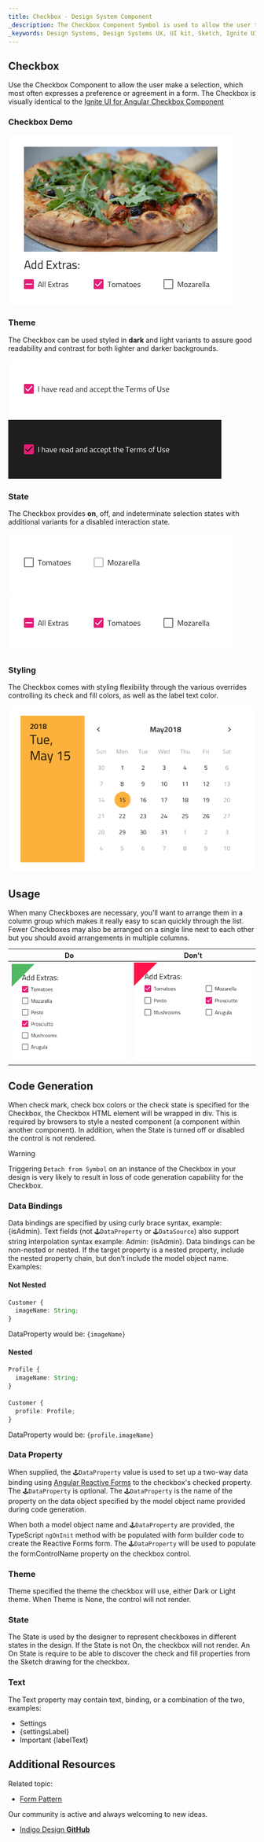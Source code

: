 ```yaml
---
title: Checkbox - Design System Component
_description: The Checkbox Component Symbol is used to allow the user to mark a selection. 
_keywords: Design Systems, Design Systems UX, UI kit, Sketch, Ignite UI for Angular, Sketch to Angular, Sketch to Angular, Angular, Angular Design System, Export code from Sketch, Design Kits for Angular, Sketch HTML, Sketch to HTML, Sketch UI kits
---
```


## Checkbox

Use the Checkbox Component to allow the user make a selection, which most often expresses a preference or agreement in a form. The Checkbox is visually identical to the [Ignite UI for Angular Checkbox Component](https://www.infragistics.com/products/ignite-ui-angular/angular/components/checkbox.html)

### Checkbox Demo

<img src="../images/checkbox_demo.png" srcset="../images/checkbox_demo@2x.png 2x" />

### Theme

The Checkbox can be used styled in **dark** and light variants to assure good readability and contrast for both lighter and darker backgrounds.

<img src="../images/checkbox_dark.png" srcset="../images/checkbox_dark@2x.png 2x" />
<img src="../images/checkbox_light.png" srcset="../images/checkbox_light@2x.png 2x" />

### State

The Checkbox provides **on**, off, and indeterminate selection states with additional variants for a disabled interaction state.

<img src="../images/checkbox_states.png" srcset="../images/checkbox_states@2x.png 2x" />
<img src="../images/checkbox_selection.png" srcset="../images/checkbox_selection@2x.png 2x" />

### Styling

The Checkbox comes with styling flexibility through the various overrides controlling its check and fill colors, as well as the label text color.

<img src="../images/calendar_styling.png" srcset="../images/calendar_styling@2x.png 2x" />

## Usage

When many Checkboxes are necessary, you'll want to arrange them in a column group which makes it really easy to scan quickly through the list. Fewer Checkboxes may also be arranged on a single line next to each other but you should avoid arrangements in multiple columns.

| Do                                                                                 | Don't                                                                                  |
| ---------------------------------------------------------------------------------- | -------------------------------------------------------------------------------------- |
| <img src="../images/checkbox_do1.png" srcset="../images/checkbox_do1@2x.png 2x" /> | <img src="../images/checkbox_dont1.png" srcset="../images/checkbox_dont1@2x.png 2x" /> |

## Code Generation

When check mark, check box colors or the check state is specified for the Checkbox, the Checkbox HTML element will be wrapped in div. This is required by browsers to style a nested component (a component within another component). In addition, when the State is turned off or disabled the control is not rendered.

> [!WARNING]
> Triggering `Detach from Symbol` on an instance of the Checkbox in your design is very likely to result in loss of code generation capability for the Checkbox.

### Data Bindings

Data bindings are specified by using curly brace syntax, example: {isAdmin}. Text fields (not `🕹️DataProperty` or `🕹DataSource`) also support string interpolation syntax example: Admin: {isAdmin}. Data bindings can be non-nested or nested. If the target property is a nested property, include the nested property chain, but don’t include the model object name. Examples:

#### Not Nested

```typescript
Customer {
  imageName: String;
}
```

DataProperty would be: `{imageName}`

#### Nested

```typescript
Profile {
  imageName: String;
}

Customer {
  profile: Profile;
}
```

DataProperty would be: `{profile.imageName}`

### Data Property

When supplied, the `🕹️DataProperty` value is used to set up a two-way data binding using [Angular Reactive Forms](https://angular.io/guide/reactive-forms) to the checkbox's checked property. The `🕹️DataProperty` is optional. The `🕹️DataProperty` is the name of the property on the data object specified by the model object name provided during code generation.

When both a model object name and `🕹️DataProperty` are provided, the TypeScript `ngOnInit` method with be populated with form builder code to create the Reactive Forms form. The `🕹️DataProperty` will be used to populate the formControlName property on the checkbox control.

### Theme

Theme specified the theme the checkbox will use, either Dark or Light theme. When Theme is None, the control will not render.

### State

The State is used by the designer to represent checkboxes in different states in the design. If the State is not On, the checkbox will not render. An On State is require to be able to discover the check and fill properties from the Sketch drawing for the checkbox.

### Text

The Text property may contain text, binding, or a combination of the two, examples:

- Settings
- {settingsLabel}
- Important {labelText}

## Additional Resources

Related topic:

- [Form Pattern](../patterns/form.md)
  <div class="divider--half"></div>

Our community is active and always welcoming to new ideas.

- [Indigo Design **GitHub**](https://github.com/IgniteUI/design-system-docfx)
